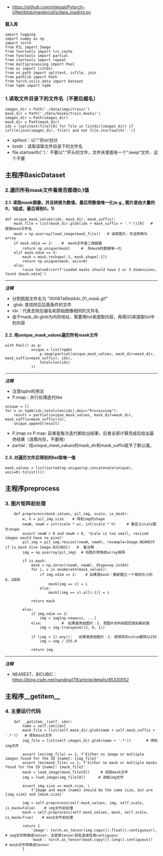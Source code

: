 - https://github.com/milesial/Pytorch-UNet/blob/master/utils/data_loading.py
#### 载入库
```
import logging
import numpy as np
import torch
from PIL import Image
from functools import lru_cache
from functools import partial
from itertools import repeat
from multiprocessing import Pool
from os import listdir
from os.path import splitext, isfile, join
from pathlib import Path
from torch.utils.data import Dataset
from tqdm import tqdm
```

### 1.读取文件目录下的文件名（不要后缀名）
```
images_dir = Path('./data/imgs/train/')
mask_dir = Path('./data/masks/train_masks/')
images_dir = Path(images_dir)
mask_dir = Path(mask_dir)
ids = [splitext(file)[0] for file in listdir(images_dir) if isfile(join(images_dir, file)) and not file.startswith('.')]
```
- splitext：以"."将str划分
- listdir：读取读取文件目录下的文件名
- file.startswith('.')：不要以"."开头的文件，文件夹里面有一个".keep"文件，这个不要

## 主程序BasicDataset
### 2.遍历所有mask文件看是否都是0,1值
#### 2.1. 读取mask图像，并且转换为数值，最后将数值唯一化(e.g., 图片是由大量的0，1组成，最后得到0，1)
```
def unique_mask_values(idx, mask_dir, mask_suffix):
    mask_file = list(mask_dir.glob(idx + mask_suffix + '.*'))[0]   # 提取mask文件名
    mask = np.asarray(load_image(mask_file))   # 读取图片，并且转换为array
    if mask.ndim == 2:    #  mask文件是二维数据
        return np.unique(mask)     #  将mask的数据唯一化
    elif mask.ndim == 3:
        mask = mask.reshape(-1, mask.shape[-1])
        return np.unique(mask, axis=0)
    else:
        raise ValueError(f'Loaded masks should have 2 or 3 dimensions, found {mask.ndim}')
```
***
***注释***
- 分割图层文件名为 "00087a6bd4dc_01_mask.gif"
- .glob: 查找附后后面条件的文件
- idx：代表去除后缀名和原始图像相同的文件名
- 由于mask_dir.glob为内存地址，需要用list来提取内容，再用[0]来提取list中的内容
#### 2.2. 用unique_mask_values遍历所有mask文件
```
with Pool() as p:
            unique = list(tqdm(
                p.imap(partial(unique_mask_values, mask_dir=mask_dir, mask_suffix=mask_suffix), ids),
                total=len(ids)
            ))
```
***
***注释***
- 注意tqdm的用法
- P.imap：并行处理迭代like
```
unique = []
for n in tqdm(ids,total=len(ids),desc="Processing"):
    result = partial(unique_mask_values, mask_dir=mask_dir, mask_suffix=mask_suffix)(n),
    unique.append(result)
```
- P.imap vs P.map: 前者是每次迭代都给出结果，后者全部计算完成后给出最终结果（浪费内存，不要用）
- partial：给unique_mask_values的mask_dir和mask_suffix赋予了默认值。

#### 2.3. 对遍历文件后得到的list取唯一值
```
mask_values = list(sorted(np.unique(np.concatenate(unique), axis=0).tolist()))
```

## 主程序preprocess
### 3. 图片矩阵前处理
```
    def preprocess(mask_values, pil_img, scale, is_mask):
        w, h = pil_img.size    # 得到img的shape
        newW, newH = int(scale * w), int(scale * h)     # 重定义scale图片shape
        assert newW > 0 and newH > 0, 'Scale is too small, resized images would have no pixel'
        pil_img = pil_img.resize((newW, newH), resample=Image.NEAREST if is_mask else Image.BICUBIC)   #  看注释
        img = np.asarray(pil_img)  # 将图片转换成array矩阵

        if is_mask:
            mask = np.zeros((newH, newW), dtype=np.int64)
            for i, v in enumerate(mask_values):
                if img.ndim == 2:    # 如果是mask：重新建立一个相同大小的0，1矩阵
                    mask[img == v] = i
                else:
                    mask[(img == v).all(-1)] = i

            return mask

        else:
            if img.ndim == 2:
                img = img[np.newaxis, ...]
            else:         #  如果是原始图片：1. 把图片的RGB图层放到最前面
                img = img.transpose((2, 0, 1))

            if (img > 1).any():   如果是原始图片：2. 把矩阵的value都除以255
                img = img / 255.0

            return img
```
***
***注释***
- NEAREST、BICUBIC：https://blog.csdn.net/nandina179/article/details/85330552

## 主程序__getitem__
### 4. 主要运行代码
```
    def __getitem__(self, idx):
        name = self.ids[idx]
        mask_file = list(self.mask_dir.glob(name + self.mask_suffix + '.*'))   # 得到mask文件
        img_file = list(self.images_dir.glob(name + '.*'))       # 得到img文件

        assert len(img_file) == 1, f'Either no image or multiple images found for the ID {name}: {img_file}'
        assert len(mask_file) == 1, f'Either no mask or multiple masks found for the ID {name}: {mask_file}'
        mask = load_image(mask_file[0])     # 读取mask文件
        img = load_image(img_file[0])      # 读取img文件

        assert img.size == mask.size, \
            f'Image and mask {name} should be the same size, but are {img.size} and {mask.size}'

        img = self.preprocess(self.mask_values, img, self.scale, is_mask=False)    # img文件前处理
        mask = self.preprocess(self.mask_values, mask, self.scale, is_mask=True)    # mask文件前处理

        return {
            'image': torch.as_tensor(img.copy()).float().contiguous(),    # img文件转换成tensor，注意使tensor具有连续性用contiguous
            'mask': torch.as_tensor(mask.copy()).long().contiguous()     # mask文件转换成tensor
        }
```
